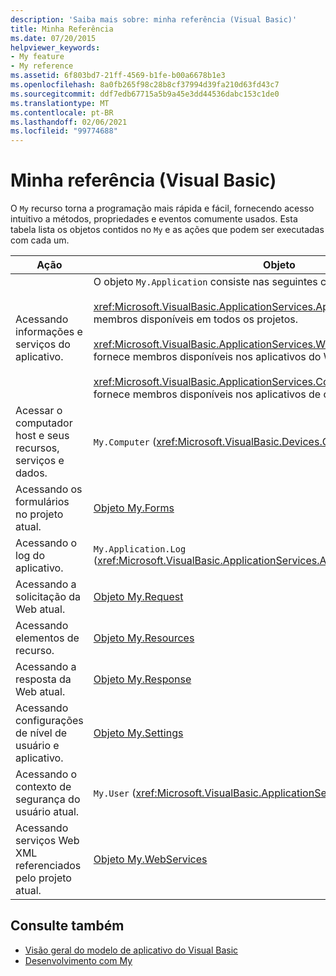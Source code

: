 ```yaml
---
description: 'Saiba mais sobre: minha referência (Visual Basic)'
title: Minha Referência
ms.date: 07/20/2015
helpviewer_keywords:
- My feature
- My reference
ms.assetid: 6f803bd7-21ff-4569-b1fe-b00a6678b1e3
ms.openlocfilehash: 8a0fb265f98c28b8cf37994d39fa210d63fd43c7
ms.sourcegitcommit: ddf7edb67715a5b9a45e3dd44536dabc153c1de0
ms.translationtype: MT
ms.contentlocale: pt-BR
ms.lasthandoff: 02/06/2021
ms.locfileid: "99774688"
---
```

# <a name="my-reference-visual-basic"></a>Minha referência (Visual Basic)

O `My` recurso torna a programação mais rápida e fácil, fornecendo acesso intuitivo a métodos, propriedades e eventos comumente usados. Esta tabela lista os objetos contidos no `My` e as ações que podem ser executadas com cada um.  
  
|**Ação**|**Objeto**|  
|----------------|----------------|  
|Acessando informações e serviços do aplicativo.|O objeto `My.Application` consiste nas seguintes classes:<br /><br /> <xref:Microsoft.VisualBasic.ApplicationServices.ApplicationBase> fornece membros disponíveis em todos os projetos.<br /><br /> <xref:Microsoft.VisualBasic.ApplicationServices.WindowsFormsApplicationBase> fornece membros disponíveis nos aplicativos do Windows Forms.<br /><br /> <xref:Microsoft.VisualBasic.ApplicationServices.ConsoleApplicationBase> fornece membros disponíveis nos aplicativos de console.|  
|Acessar o computador host e seus recursos, serviços e dados.|`My.Computer` (<xref:Microsoft.VisualBasic.Devices.Computer>)|  
|Acessando os formulários no projeto atual.|[Objeto My.Forms](../objects/my-forms-object.md)|  
|Acessando o log do aplicativo.|`My.Application.Log` (<xref:Microsoft.VisualBasic.ApplicationServices.ApplicationBase.Log%2A>)|  
|Acessando a solicitação da Web atual.|[Objeto My.Request](../objects/my-request-object.md)|  
|Acessando elementos de recurso.|[Objeto My.Resources](../objects/my-resources-object.md)|  
|Acessando a resposta da Web atual.|[Objeto My.Response](../objects/my-response-object.md)|  
|Acessando configurações de nível de usuário e aplicativo.|[Objeto My.Settings](../objects/my-settings-object.md)|  
|Acessando o contexto de segurança do usuário atual.|`My.User` (<xref:Microsoft.VisualBasic.ApplicationServices.User>)|  
|Acessando serviços Web XML referenciados pelo projeto atual.|[Objeto My.WebServices](../objects/my-webservices-object.md)|  
  
## <a name="see-also"></a>Consulte também

- [Visão geral do modelo de aplicativo do Visual Basic](../../developing-apps/development-with-my/overview-of-the-visual-basic-application-model.md)
- [Desenvolvimento com My](../../developing-apps/development-with-my/index.md)

